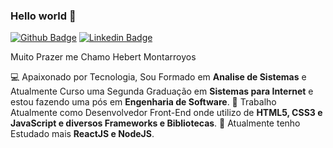### Hello world 👋

[![Github Badge](https://img.shields.io/badge/-Github-000?style=flat-square&logo=Github&logoColor=white&link=https://github.com/HMontarroyos)](https://github.com/HMontarroyos)
[![Linkedin Badge](https://img.shields.io/badge/-LinkedIn-blue?style=flat-square&logo=Linkedin&logoColor=white&link=https:https://www.linkedin.com/in/hebertmontarroyos-developer/)](https://www.linkedin.com/in/hebertmontarroyos-developer/)

Muito Prazer me Chamo Hebert Montarroyos 

💻  Apaixonado por Tecnologia, Sou Formado em **Analise de Sistemas** e Atualmente Curso uma Segunda Graduação em **Sistemas para Internet** e estou fazendo uma pós em **Engenharia de Software**.
💜  Trabalho Atualmente como Desenvolvedor Front-End onde utilizo de **HTML5, CSS3 e JavaScript e diversos Frameworks e Bibliotecas**.
🚀 Atualmente tenho Estudado mais **ReactJS e NodeJS**. 
